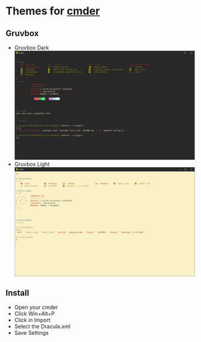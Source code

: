 # Themes for [cmder](http://cmder.net/)

## Gruvbox

- Gruvbox Dark
  ![Screenshot](previews/gruvbox-dark.PNG)
- Gruvbox Light
  ![Screenshot](previews/gruvbox-light.PNG)

## Install

- Open your cmder
- Click Win+Alt+P
- Click in Import
- Select the Dracula.xml
- Save Settings
